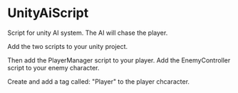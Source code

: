 # UnityAiScript
 Script for unity AI system. The AI will chase the player.

Add the two scripts to your unity project. 

Then add the PlayerManager script to your player.
Add the EnemyController script to your enemy character.

Create and add a tag called: "Player" to the player chcaracter.
